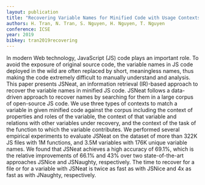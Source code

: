 ```yaml
---
layout: publication
title: "Recovering Variable Names for Minified Code with Usage Contexts"
authors: H. Tran, N. Tran, S. Nguyen, H. Nguyen, T. Nguyen
conference: ICSE
year: 2019
bibkey: tran2019recovering
---
```

In modern Web technology, JavaScript (JS) code plays an important role. To avoid the exposure of original source code, the variable names in JS code deployed in the wild are often replaced by short, meaningless names, thus making the code extremely difficult to manually understand and analysis. This paper presents JSNeat, an information retrieval (IR)-based approach to recover the variable names in minified JS code. JSNeat follows a data-driven approach to recover names by searching for them in a large corpus of open-source JS code. We use three types of contexts to match a variable in given minified code against the corpus including the context of properties and roles of the variable, the context of that variable and relations with other variables under recovery, and the context of the task of the function to which the variable contributes. We performed several empirical experiments to evaluate JSNeat on the dataset of more than 322K JS files with 1M functions, and 3.5M variables with 176K unique variable names. We found that JSNeat achieves a high accuracy of 69.1%, which is the relative improvements of 66.1% and 43% over two state-of-the-art approaches JSNice and JSNaughty, respectively. The time to recover for a file or for a variable with JSNeat is twice as fast as with JSNice and 4x as fast as with JNaughty, respectively.